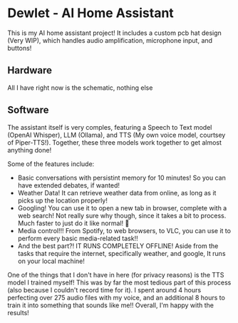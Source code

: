 # Dewlet - AI Home Assistant
This is my AI home assistant project! It includes a custom pcb hat design (Very WIP), which handles audio amplification, microphone input, and buttons! 

## Hardware
All I have right now is the schematic, nothing else

## Software
The assistant itself is very comples, featuring a Speech to Text model (OpenAI Whisper), LLM (Ollama), and TTS (My own voice model, courtsey of Piper-TTS!). Together, these three models work together to get almost anything done!

Some of the features include:
- Basic conversations with persistint memory for 10 minutes! So you can have extended debates, if wanted!
- Weather Data! It can retrieve weather data from online, as long as it picks up the location properly!
- Googling! You can use it to open a new tab in browser, complete with a web search! Not really sure why though, since it takes a bit to process. Much faster to just do it like normal! 🥹
- Media control!!! From Spotify, to web browsers, to VLC, you can use it to perform every basic media-related task!!
- And the best part?! IT RUNS COMPLETELY OFFLINE! Aside from the tasks that require the internet, specifically weather, and google, It runs on your local machine!

One of the things that I don't have in here (for privacy reasons) is the TTS model I trained myself! This was by far the most tedious part of this process (also because I couldn't record time for it).
I spent around 4 hours perfecting over 275 audio files with my voice, and an additional 8 hours to train it into something that sounds like me!! Overall, I'm happy with the results!
